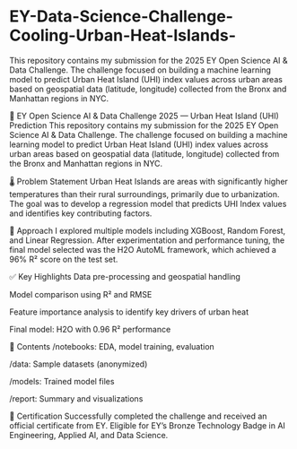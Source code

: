 # EY-Data-Science-Challenge-Cooling-Urban-Heat-Islands-
This repository contains my submission for the 2025 EY Open Science AI &amp; Data Challenge. The challenge focused on building a machine learning model to predict Urban Heat Island (UHI) index values across urban areas based on geospatial data (latitude, longitude) collected from the Bronx and Manhattan regions in NYC.

🧠 EY Open Science AI & Data Challenge 2025 — Urban Heat Island (UHI) Prediction
This repository contains my submission for the 2025 EY Open Science AI & Data Challenge. The challenge focused on building a machine learning model to predict Urban Heat Island (UHI) index values across urban areas based on geospatial data (latitude, longitude) collected from the Bronx and Manhattan regions in NYC.

🌡 Problem Statement
Urban Heat Islands are areas with significantly higher temperatures than their rural surroundings, primarily due to urbanization. The goal was to develop a regression model that predicts UHI Index values and identifies key contributing factors.

🚀 Approach
I explored multiple models including XGBoost, Random Forest, and Linear Regression. After experimentation and performance tuning, the final model selected was the H2O AutoML framework, which achieved a 96% R² score on the test set.

✅ Key Highlights
Data pre-processing and geospatial handling

Model comparison using R² and RMSE

Feature importance analysis to identify key drivers of urban heat

Final model: H2O with 0.96 R² performance

📂 Contents
/notebooks: EDA, model training, evaluation

/data: Sample datasets (anonymized)

/models: Trained model files

/report: Summary and visualizations

🏅 Certification
Successfully completed the challenge and received an official certificate from EY.
Eligible for EY’s Bronze Technology Badge in AI Engineering, Applied AI, and Data Science.
